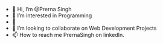 - 👋 Hi, I’m @Prerna Singh
- 👀 I’m interested in Programming
- 🌱
- 💞️ I’m looking to collaborate on Web Development Projects
- 📫 How to reach me PrernaSingh on linkedIn.

<!---
Prerna-Singh-23/Prerna-Singh-23 is a ✨ special ✨ repository because its `README.md` (this file) appears on your GitHub profile.
You can click the Preview link to take a look at your changes.
--->
